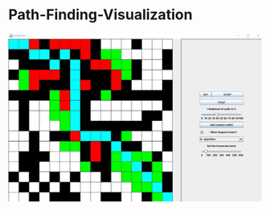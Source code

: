 # Path-Finding-Visualization
<img src = "https://github.com/simahero/Path-Finding-Visualization/blob/master/pcs/72377919_2587732474606432_2399587864519114752_o.jpg">
